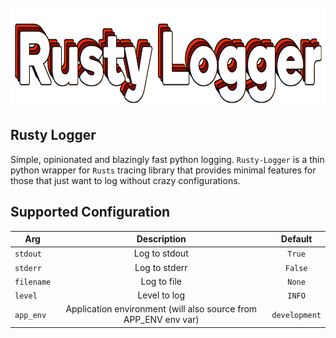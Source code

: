
<br>
<img src="img/rusty-logger-logo.png"  width="767" height="159" alt="rusty logger logo"/>
<br>


## Rusty Logger

Simple, opinionated and blazingly fast python logging. `Rusty-Logger` is a thin python wrapper for `Rusts` tracing library that provides minimal features for those that just want to log without crazy configurations.

## Supported Configuration

| Arg  | Description | Default |
| ------------- | :-------------:| :-------------: |
| `stdout`  | Log to stdout  | `True` |
| `stderr`  | Log to stderr  | `False` |
| `filename`  | Log to file  | `None` |
| `level`  | Level to log  | `INFO` |
| `app_env`  | Application environment (will also source from APP_ENV env var)  | `development` |


